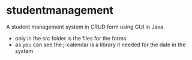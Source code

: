 # studentmanagement
A student management system in CRUD form using GUI in Java
- only in the src folder is the files for the forms
- as you can see the j-calendar is a library it needed for the date in the system
